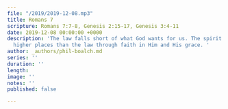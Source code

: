 ```yaml
---
file: "/2019/2019-12-08.mp3"
title: Romans 7
scripture: Romans 7:7-8, Genesis 2:15-17, Genesis 3:4-11
date: 2019-12-08 00:00:00 +0000
description: 'The law falls short of what God wants for us. The spirit takes us to
  higher places than the law through faith in Him and His grace. '
author: _authors/phil-boalch.md
series: ''
duration: ''
length: 
image: ''
notes: ''
published: false

---
```

